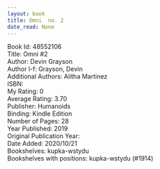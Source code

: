 ```yaml
---
layout: book
title: Omni  no. 2
date_read: None
---
```


Book Id: 48552106<br />
Title: Omni #2<br />
Author: Devin Grayson<br />
Author l-f: Grayson, Devin<br />
Additional Authors: Alitha Martinez<br />
ISBN: <br />
My Rating: 0<br />
Average Rating: 3.70<br />
Publisher: Humanoids<br />
Binding: Kindle Edition<br />
Number of Pages: 28<br />
Year Published: 2019<br />
Original Publication Year: <br />
Date Added: 2020/10/21<br />
Bookshelves: kupka-wstydu<br />
Bookshelves with positions: kupka-wstydu (#1914)<br />

